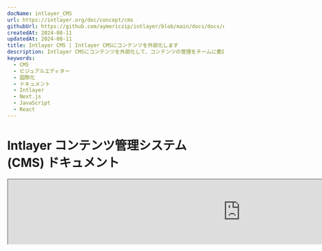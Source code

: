 ```yaml
---
docName: intlayer_CMS
url: https://intlayer.org/doc/concept/cms
githubUrl: https://github.com/aymericzip/intlayer/blob/main/docs/docs/en/intlayer_CMS.md
createdAt: 2024-08-11
updatedAt: 2024-08-11
title: Intlayer CMS | Intlayer CMSにコンテンツを外部化します
description: Intlayer CMSにコンテンツを外部化して、コンテンツの管理をチームに委譲します。
keywords:
  - CMS
  - ビジュアルエディター
  - 国際化
  - ドキュメント
  - Intlayer
  - Next.js
  - JavaScript
  - React
---
```


# Intlayer コンテンツ管理システム (CMS) ドキュメント

<iframe title="Visual Editor + CMS for Your Web App: Intlayer Explained" class="m-auto aspect-[16/9] w-full overflow-hidden rounded-lg border-0" allow="autoplay; gyroscope;" loading="lazy" width="1080" height="auto" src="https://www.youtube.com/embed/UDDTnirwi_4?autoplay=0&amp;origin=http://intlayer.org&amp;controls=0&amp;rel=1"/>

Intlayer CMS は、Intlayer プロジェクトのコンテンツを外部化することを可能にするアプリケーションです。

このために、Intlayer は「遠隔辞書」の概念を導入します。

![Intlayer CMS インターフェース](https://github.com/aymericzip/intlayer/blob/main/docs/assets/CMS.png)

## 遠隔辞書の理解

Intlayer は「ローカル辞書」と「遠隔辞書」を区別します。

- 「ローカル辞書」は、Intlayer プロジェクト内で宣言される辞書です。ボタンやナビゲーションバーの宣言ファイルなどが該当します。この場合、コンテンツを外部化する意味はあまりありません。なぜなら、このコンテンツは頻繁に変更されることが想定されていないからです。

- 「遠隔辞書」は、Intlayer CMS を通じて管理される辞書です。これにより、チームがウェブサイト上で直接コンテンツを管理できるようになり、A/B テスト機能や SEO 自動最適化を使用することも目的としています。

## ビジュアルエディタ vs CMS

[Intlayer Visual](https://github.com/aymericzip/intlayer/blob/main/docs/docs/ja/intlayer_visual_editor.md) エディタは、ローカル辞書のコンテンツをビジュアルエディタで管理するためのツールです。変更が行われると、コンテンツはコードベースに置き換えられます。つまり、アプリケーションが再構築され、新しいコンテンツを表示するためにページがリロードされます。

対照的に、Intlayer CMS は遠隔辞書のコンテンツをビジュアルエディタで管理するためのツールです。変更が行われても、コードベースには影響を与えません。そして、ウェブサイトは自動的に変更されたコンテンツを表示します。

## 統合

パッケージのインストール方法についての詳細は、以下の関連セクションを参照してください。

### Next.js との統合

Next.js との統合については、[セットアップガイド](https://github.com/aymericzip/intlayer/blob/main/docs/docs/ja/intlayer_with_nextjs_15.md)を参照してください。

### Create React App との統合

Create React App との統合については、[セットアップガイド](https://github.com/aymericzip/intlayer/blob/main/docs/docs/ja/intlayer_with_create_react_app.md)を参照してください。

### Vite + React との統合

Vite + React との統合については、[セットアップガイド](https://github.com/aymericzip/intlayer/blob/main/docs/docs/ja/intlayer_with_vite+react.md)を参照してください。

## 設定

Intlayer 設定ファイル内で、CMS 設定をカスタマイズできます。

```typescript fileName="intlayer.config.ts" codeFormat="typescript"
import type { IntlayerConfig } from "intlayer";

const config: IntlayerConfig = {
  // ... 他の設定
  editor: {
    /**
     * 必須
     *
     * アプリケーションの URL。
     * これはビジュアルエディタがターゲットとする URL です。
     */
    applicationURL: process.env.INTLAYER_APPLICATION_URL,

    /**
     * 必須
     *
     * クライアント ID とクライアントシークレットはエディタを有効にするために必要です。
     * これらはコンテンツを編集しているユーザーを識別するために使用されます。
     * Intlayer ダッシュボード - プロジェクト (https://intlayer.org/dashboard/projects) で新しいクライアントを作成することで取得できます。
     * clientId: process.env.INTLAYER_CLIENT_ID,
     * clientSecret: process.env.INTLAYER_CLIENT_SECRET,
     */
    clientId: process.env.INTLAYER_CLIENT_ID,
    clientSecret: process.env.INTLAYER_CLIENT_SECRET,

    /**
     * 任意
     *
     * Intlayer CMS をセルフホストする場合、CMS の URL を設定できます。
     *
     * Intlayer CMS の URL。
     * デフォルトでは https://intlayer.org に設定されています。
     */
    cmsURL: process.env.INTLAYER_CMS_URL,

    /**
     * 任意
     *
     * Intlayer CMS をセルフホストする場合、バックエンドの URL を設定できます。
     *
     * Intlayer CMS の URL。
     * デフォルトでは https://back.intlayer.org に設定されています。
     */
    backendURL: process.env.INTLAYER_BACKEND_URL,
  },
};

export default config;
```

```javascript fileName="intlayer.config.mjs" codeFormat="esm"
/** @type {import('intlayer').IntlayerConfig} */
const config = {
  // ... 他の設定
  editor: {
    /**
     * 必須
     *
     * アプリケーションの URL。
     * これはビジュアルエディタがターゲットとする URL です。
     */
    applicationURL: process.env.INTLAYER_APPLICATION_URL,

    /**
     * 必須
     *
     * クライアント ID とクライアントシークレットはエディタを有効にするために必要です。
     * これらはコンテンツを編集しているユーザーを識別するために使用されます。
     * Intlayer ダッシュボード - プロジェクト (https://intlayer.org/dashboard/projects) で新しいクライアントを作成することで取得できます。
     * clientId: process.env.INTLAYER_CLIENT_ID,
     * clientSecret: process.env.INTLAYER_CLIENT_SECRET,
     */
    clientId: process.env.INTLAYER_CLIENT_ID,
    clientSecret: process.env.INTLAYER_CLIENT_SECRET,

    /**
     * 任意
     *
     * Intlayer CMS をセルフホストする場合、CMS の URL を設定できます。
     *
     * Intlayer CMS の URL。
     * デフォルトでは https://intlayer.org に設定されています。
     */
    cmsURL: process.env.INTLAYER_CMS_URL,

    /**
     * 任意
     *
     * Intlayer CMS をセルフホストする場合、バックエンドの URL を設定できます。
     *
     * Intlayer CMS の URL。
     * デフォルトでは https://back.intlayer.org に設定されています。
     */
    backendURL: process.env.INTLAYER_BACKEND_URL,
  },
};

export default config;
```

```javascript fileName="intlayer.config.cjs" codeFormat="commonjs"
/** @type {import('intlayer').IntlayerConfig} */
const config = {
  // ... 他の設定
  editor: {
    /**
     * 必須
     *
     * アプリケーションの URL。
     * これはビジュアルエディタがターゲットとする URL です。
     */
    applicationURL: process.env.INTLAYER_APPLICATION_URL,

    /**
     * 必須
     *
     * クライアント ID とクライアントシークレットはエディタを有効にするために必要です。
     * これらはコンテンツを編集しているユーザーを識別するために使用されます。
     * Intlayer ダッシュボード - プロジェクト (https://intlayer.org/dashboard/projects) で新しいクライアントを作成することで取得できます。
     * clientId: process.env.INTLAYER_CLIENT_ID,
     * clientSecret: process.env.INTLAYER_CLIENT_SECRET,
     */
    clientId: process.env.INTLAYER_CLIENT_ID,
    clientSecret: process.env.INTLAYER_CLIENT_SECRET,

    /**
     * 任意
     *
     * Intlayer CMS をセルフホストする場合、CMS の URL を設定できます。
     *
     * Intlayer CMS の URL。
     * デフォルトでは https://intlayer.org に設定されています。
     */
    cmsURL: process.env.INTLAYER_CMS_URL,

    /**
     * 任意
     *
     * Intlayer CMS をセルフホストする場合、バックエンドの URL を設定できます。
     *
     * Intlayer CMS の URL。
     * デフォルトでは https://back.intlayer.org に設定されています。
     */
    backendURL: process.env.INTLAYER_BACKEND_URL,
  },
};

module.exports = config;
```

> クライアント ID とクライアントシークレットをお持ちでない場合は、[Intlayer ダッシュボード - プロジェクト](https://intlayer.org/dashboard/projects)で新しいクライアントを作成することで取得できます。

> 利用可能なすべてのパラメータについては、[設定ドキュメント](https://github.com/aymericzip/intlayer/blob/main/docs/docs/ja/configuration.md)を参照してください。

## CMS の使用

### 設定をプッシュする

Intlayer CMS を設定するには、[intlayer CLI](https://github.com/aymericzip/intlayer/tree/main/docs/ja/intlayer_cli.md) コマンドを使用します。

```bash
npx intlayer config push
```

> `intlayer.config.ts` 設定ファイルで環境変数を使用している場合は、`--env` 引数を使用して目的の環境を指定できます。

```bash
npx intlayer config push --env production
```

このコマンドは、設定を Intlayer CMS にアップロードします。

### 辞書をプッシュする

ローカル辞書を遠隔辞書に変換するには、[intlayer CLI](https://github.com/aymericzip/intlayer/tree/main/docs/ja/intlayer_cli.md) コマンドを使用します。

```bash
npx intlayer dictionary push -d my-first-dictionary-key
```

> `intlayer.config.ts` 設定ファイルで環境変数を使用している場合は、`--env` 引数を使用して目的の環境を指定できます。

```bash
npx intlayer dictionary push -d my-first-dictionary-key --env production
```

このコマンドは、初期コンテンツ辞書をアップロードし、非同期フェッチおよび Intlayer プラットフォームを通じた編集が可能になります。

### 辞書を編集する

その後、[Intlayer CMS](https://intlayer.org/dashboard/content) で辞書を確認および管理できるようになります。

## ホットリロード

Intlayer CMS は、変更が検出された場合に辞書をホットリロードすることができます。

ホットリロードがない場合、新しいコンテンツを表示するにはアプリケーションの新しいビルドが必要です。

[`hotReload`](https://intlayer.org/doc/concept/configuration#editor-configuration) 設定を有効にすると、変更が検出された際にアプリケーションは自動的に更新されたコンテンツを置き換えます。

```typescript fileName="intlayer.config.ts" codeFormat="typescript"
import type { IntlayerConfig } from "intlayer";

const config: IntlayerConfig = {
  // ... 他の設定
  editor: {
    // ... 他の設定

    /**
     * ロケール設定が変更された場合にアプリケーションがホットリロードを行うかどうかを示します。
     * 例えば、新しい辞書が追加または更新された場合、アプリケーションはページに表示するコンテンツを更新します。
     *
     * ホットリロードにはサーバーへの継続的な接続が必要なため、`enterprise` プランのクライアントのみ利用可能です。
     *
     * デフォルト: false
     */
    hotReload: true,
  },
};

export default config;
```

```javascript fileName="intlayer.config.mjs" codeFormat="esm"
/** @type {import('intlayer').IntlayerConfig} */
const config = {
  // ... 他の設定
  editor: {
    // ... 他の設定

    /**
     * ロケール設定が変更された場合にアプリケーションがホットリロードを行うかどうかを示します。
     * 例えば、新しい辞書が追加または更新された場合、アプリケーションはページに表示するコンテンツを更新します。
     *
     * ホットリロードにはサーバーへの継続的な接続が必要なため、`enterprise` プランのクライアントのみ利用可能です。
     *
     * デフォルト: false
     */
    hotReload: true,
  },
};

export default config;
```

```javascript fileName="intlayer.config.cjs" codeFormat="commonjs"
/** @type {import('intlayer').IntlayerConfig} */
const config = {
  // ... 他の設定
  editor: {
    // ... 他の設定

    /**
     * ロケール設定が変更された場合にアプリケーションがホットリロードを行うかどうかを示します。
     * 例えば、新しい辞書が追加または更新された場合、アプリケーションはページに表示するコンテンツを更新します。
     *
     * ホットリロードにはサーバーへの継続的な接続が必要なため、`enterprise` プランのクライアントのみ利用可能です。
     *
     * デフォルト: false
     */
    hotReload: true,
  },
};

module.exports = config;
```

ホットリロードは、サーバーサイドとクライアントサイドの両方でコンテンツを置き換えます。

- サーバーサイドでは、アプリケーションプロセスが `.intlayer/dictionaries` ディレクトリへの書き込みアクセス権を持っていることを確認してください。
- クライアントサイドでは、ホットリロードによりページをリロードすることなくブラウザ内でコンテンツをホットリロードできます。ただし、この機能はクライアントコンポーネントでのみ利用可能です。

> ホットリロードには `EventListener` を使用したサーバーへの継続的な接続が必要なため、`enterprise` プランのクライアントのみ利用可能です。

## デバッグ

CMS に問題が発生した場合、以下を確認してください。

- アプリケーションが実行中であること。

- Intlayer 設定ファイルで [`editor`](https://intlayer.org/doc/concept/configuration#editor-configuration) 設定が正しく設定されていること。

  - 必須フィールド:
    - アプリケーション URL がエディタ設定 (`applicationURL`) に設定したものと一致していること。
    - CMS URL

- プロジェクト設定が Intlayer CMS にプッシュされていることを確認してください。

- ビジュアルエディタは iframe を使用してウェブサイトを表示します。ウェブサイトのコンテンツセキュリティポリシー (CSP) が `frame-ancestors` として CMS URL ('https://intlayer.org' がデフォルト) を許可していることを確認してください。エディタコンソールでエラーを確認してください。
